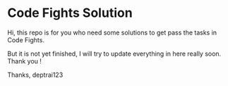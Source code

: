 # Code Fights Solution

Hi, this repo is for you who need some solutions to get pass the tasks in Code Fights.

But it is not yet finished, I will try to update everything in here really soon. Thank you !


Thanks,
deptrai123
